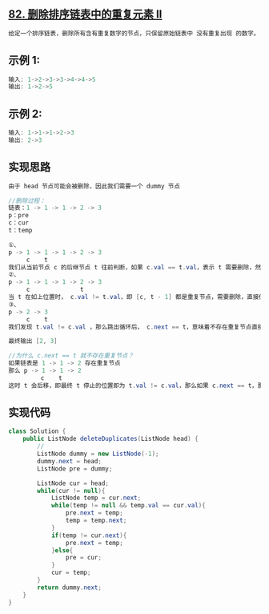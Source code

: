 ## **[**82**. 删除排序链表中的重复元素 II](https://leetcode-cn.com/problems/remove-duplicates-from-sorted-list-ii/)**

```java
给定一个排序链表，删除所有含有重复数字的节点，只保留原始链表中 没有重复出现 的数字。
```



## **示例 1:**

```java
输入: 1->2->3->3->4->4->5
输出: 1->2->5
```



## **示例 2:**

```java
输入: 1->1->1->2->3
输出: 2->3
```



## **实现思路**

```java
由于 head 节点可能会被删除，因此我们需要一个 dummy 节点

//删除过程：
链表：1 -> 1 -> 1 -> 2 -> 3
p：pre
c：cur
t：temp

①、
p -> 1 -> 1 -> 1 -> 2 -> 3
     c    t
我们从当前节点 c 的后继节点 t 往前判断，如果 c.val == t.val，表示 t 需要删除，然后 t 后移一位直到 c.val != t.val
②、
p -> 1 -> 1 -> 1 -> 2 -> 3
     c    			t
当 t 在如上位置时， c.val != t.val，即 [c, t - 1] 都是重复节点，需要删除，直接使 p.next 指向 temp 即可
③、
p -> 2 -> 3
     c    t
我们发现 t.val != c.val ，那么跳出循环后， c.next == t，意味着不存在重复节点直接跳过

最终输出 [2, 3]

//为什么 c.next == t 就不存在重复节点？
如果链表是 1 -> 1 -> 2 存在重复节点
那么 p -> 1 -> 1 -> 2
		 c    t
这时 t 会后移，即最终 t 停止的位置即为 t.val != c.val，那么如果 c.next == t，那么意味着 c 后继节点不存在跟 c 相同的值
```



## **实现代码**

```java
class Solution {
    public ListNode deleteDuplicates(ListNode head) {
        //
        ListNode dummy = new ListNode(-1);
        dummy.next = head;
        ListNode pre = dummy;

        ListNode cur = head;
        while(cur != null){
            ListNode temp = cur.next;
            while(temp != null && temp.val == cur.val){
                pre.next = temp;
                temp = temp.next;
            }
            if(temp != cur.next){
                pre.next = temp;
            }else{
                pre = cur;
            }
            cur = temp;
        }
        return dummy.next;
    }
}
```

